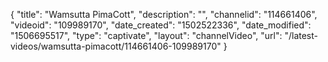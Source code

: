{
    "title": "Wamsutta PimaCott",
    "description": "",
    "channelid": "114661406",
    "videoid": "109989170",
    "date_created": "1502522336",
    "date_modified": "1506695517",
    "type": "captivate",
    "layout": "channelVideo",
    "url": "\/latest-videos\/wamsutta-pimacott\/114661406-109989170"
}